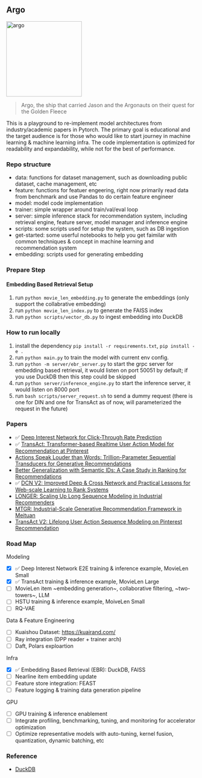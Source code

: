 ## Argo

<img src="https://github.com/user-attachments/assets/8eb6a4c1-bbcc-486d-92a5-6c24e6e2f0be" alt="argo" width="200"/>

> Argo, the ship that carried Jason and the Argonauts on their quest for the Golden Fleece

This is a playground to re-implement model architectures from industry/academic papers in Pytorch. The primary goal is educational and the target audience is for those who would like to start journey in machine learning & machine learning infra. The code implementation is optimized for readability and expandability, while not for the best of performance.

### Repo structure

- data: functions for dataset management, such as downloading public dataset, cache management, etc
- feature: functions for featuer engeering, right now primarily read data from benchmark and use Pandas to do certain feature engineer
- model: model code implementation
- trainer: simple wrapper around train/val/eval loop
- server: simple inference stack for recommendation system, including retrieval engine, feature server, model manager and inference engine
- scripts: some scripts used for setup the system, such as DB ingestion
- get-started: some userful notebooks to help you get faimilar with common techniques & concept in machine learning and recommendation system
- embedding: scripts used for generating embedding

### Prepare Step

#### Embedding Based Retrieval Setup

1. run `python movie_len_embedding.py` to generate the embeddings (only support the collabrative embedding)
2. run `python movie_len_index.py` to generate the FAISS index
3. run `python scripts/vector_db.py` to ingest embedding into DuckDB

### How to run locally

1. install the dependency `pip install -r requirements.txt`, `pip install -e .`
2. run `python main.py` to train the model with current env config.
3. run `python -m server/ebr_server.py` to start the grpc server for embedding based retrieval, it would listen on port 50051 by default; if you use DuckDB then this step could be skipped
4. run `python server/inference_engine.py` to start the inference server, it would listen on 8000 port
5. run `bash scripts/server_request.sh` to send a dummy request (there is one for DIN and one for TransAct as of now, will parameterized the request in the future)

### Papers

- :white_check_mark: [Deep Interest Network for Click-Through Rate Prediction](https://arxiv.org/abs/1706.06978)
- :white_check_mark: [TransAct: Transformer-based Realtime User Action Model for Recommendation at Pinterest](https://arxiv.org/abs/2306.00248)
- [Actions Speak Louder than Words: Trillion-Parameter Sequential Transducers for Generative Recommendations](https://arxiv.org/pdf/2402.17152)
- [Better Generalization with Semantic IDs: A Case Study in Ranking for Recommendations](https://dl.acm.org/doi/abs/10.1145/3640457.3688190)
- :white_check_mark: [DCN V2: Improved Deep & Cross Network and Practical Lessons for Web-scale Learning to Rank Systems](https://arxiv.org/pdf/2008.13535)
- [LONGER: Scaling Up Long Sequence Modeling in Industrial Recommenders](https://www.arxiv.org/pdf/2505.04421)
- [MTGR: Industrial-Scale Generative Recommendation Framework in Meituan](https://www.arxiv.org/abs/2505.18654)
- [TransAct V2: Lifelong User Action Sequence Modeling on Pinterest Recommendation](https://arxiv.org/pdf/2506.02267)

### Road Map

Modeling

- [x] :white_check_mark: Deep Interest Network E2E training & inference example, MovieLen Small
- [x] :white_check_mark: TransAct training & inference example, MovieLen Large
- [ ] MovieLen item ~embedding generation~, collaborative filtering, ~two-towers~, LLM
- [ ] HSTU training & inference example, MoiveLen Small
- [ ] RQ-VAE

Data & Feature Engineering

- [ ] Kuaishou Dataset: https://kuairand.com/
- [ ] Ray integration (DPP reader + trainer arch)
- [ ] Daft, Polars exploartion
      
Infra

- [x] :white_check_mark: Embedding Based Retrieval (EBR): DuckDB, FAISS
- [ ] Nearline item embedding update
- [ ] Feature store integration: FEAST
- [ ] Feature logging & training data generation pipeline

GPU

- [ ] GPU training & inference enablement
- [ ] Integrate profiling, benchmarking, tuning, and monitoring for accelerator optimization
- [ ] Optimize representative models with auto-tuning, kernel fusion, quantization, dynamic batching, etc

### Reference
- [DuckDB](https://duckdb.org/docs/stable/clients/python/overview.html)
